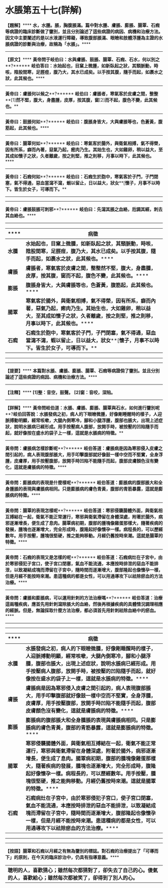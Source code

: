 # 水脹第五十七(詳解)




**【題解】******
**水，水腫。脹，胸腹脹滿。篇中對水腫、膚脹、膨脹、腸覃、石瘕等病證的臨床診斷做了鑒別，並且分別論述了這些病證的病因、病機和治療方法。因文中主要闡述的是以水液運行障礙，導致腹部脹滿、眼瞼和肢體浮腫為主證的水脹病證的診斷與治療，故稱為「水脹」。******
****
**【原文】******
**黃帝問于岐伯曰：水與膚脹、鼓脹、腸覃、石瘕、石水，何以別之****?******
**岐伯答曰：水始起也，目窠上微腫，如新臥起之狀，其頸脈動，時咳，陰股間寒，足脛痘，腹乃大，其水已成矣。以手按其腹，隨手而起，如裹水之狀，此其候也。******
****
**黃帝曰：膚脹何以候之****?******
**岐伯曰：膚脹者，寒氣客於皮膚之間，整整****[1]****然不堅，腹大，身盡腫，皮厚，按其腹，窗****[2]****而不起，腹色不變，此其候也。******
****
**黃帝曰：鼓脹何如****?******
**岐伯曰：腹脹身皆大，大與膚脹等也，色蒼黃，腹筋起，此其候也。******
****
**黃帝曰：腸覃何如****?******
**岐伯曰：寒氣客於腸外，與衛氣相搏，氣不得榮，因有所系，癖而內著，惡氣乃起，瘛肉乃生。其始生也，大如雞卵，稍以益大，至其成如懷子之狀，久者離歲，按之則堅，推之則移，月事以時下，此其候也。******
****
**黃帝曰：石瘕何如****?******
**岐伯曰：石瘕生於胞中，寒氣客於子門，子門閉塞，氣不得通，惡血當瀉不瀉，蝦以留止，日以益大，狀女****[****懷子，月事不以時下。皆生於女子，可導而下。******
****


****
**黃帝曰：膚脹鼓脹可刺邪****?******
**岐伯曰：先瀉其脹之血絡，卮調其經，刺去其血絡也。******
****
|****|**病徵**|
|---|---|
|**水腫**|**水始起也，目窠上微腫，如新臥起之狀，其頸脈動，時咳，陰股間寒，足脛痘，腹乃大，其水已成矣。以手按其腹，隨手而起，如裹水之狀，此其候也。******|
|**膚脹**|**膚脹者，寒氣客於皮膚之間，整整然不堅，腹大，身盡腫，皮厚，按其腹，窗而不起，腹色不變，此其候也。******|
|**膨脹**|**腹脹身皆大，大與膚脹等也，色蒼黃，腹筋起，此其候也。******|
|**腸覃**|**寒氣客於腸外，與衛氣相搏，氣不得榮，因有所系，癖而內著，惡氣乃起，瘛肉乃生。其始生也，大如雞卵，稍以益大，至其成如懷子之狀，久者離歲，按之則堅，推之則移，月事以時下，此其候也。******|
|**石瘕**|**石瘕生於胞中，寒氣客於子門，子門閉塞，氣不得通，惡血當瀉不瀉，蝦以留止，日以益大，狀女****[****懷子，月事不以時下。皆生於女子，可導而下。******|


****
****
**【提要】******
**本篇對水脹、膚脹、膨脹、腸覃、石瘕等病證倘了鑒別。並且分別論述了這些病證的病因、病機和治療方法。******
****
**【注釋】******
**[1]****整：音空，鼓聲。******
**[2]****窗：音咬，深陷。******
****
**【詳解】******
**黃帝問岐伯道：水脹、膚脹、膨脹、腸覃與石水，如何進行鑒別呢****?****岐伯回答說：水脹發病之初，病人的下眼瞼微腫，好像剛睡醒時的樣子，人迎脈搏動明顯，經常咳嗽，大腿內側寒冷，腳和小腿浮腫，腹部也脹大，出現上述症狀，說明水脹病已經形成。用手按壓病人腹部，放開手時，被按壓的凹陷隨手而起，就好像按在盛水的袋子上一樣，這就是水脹病的特徵。******
****
**黃帝問：膚脹病怎樣診斷呢****?******
**岐伯答道：膚脹病是因為寒邪侵入皮膚之間引起的，病人表現腹部脹大，用手叩擊腹部就好像鼓一樣中空而不堅實，全身浮腫，皮膚厚，用手按壓腹部，放開手時凹陷不能隨手而起，腹部皮膚顏色沒有變化，這就是膚脹病的特徵。******
****
**黃帝問：膨脹病的表現是什麼樣呢****?******
**岐伯答道：膨脹病的腹部脹大和全身腫脹的表現與膚脹病相同。只是膨脹病的膚色青黃，腹部的青筋暴露，這就是膨脹病的特徵。******
****
**黃帝問：腸覃的表現怎樣呢****?******
**岐伯答道：寒邪侵襲腸體外面，與衛氣相互搏結在一起，衛氣不能正常運行，寒邪與衛氣滯留在身體深處，附著於腸外，病邪逐漸增長，便生成了息肉。腸覃病初期，腹部的腫塊像雞蛋那樣大，隨著疾病的發展，腫塊也逐漸增大，完全形成時，腹隆起好像懷孕一樣。病程長的，可以歷經數年。用手按壓，腫塊很堅硬，推之能夠移動。月經仍舊按時來潮。這就是腸覃的特徵。******
****
**黃帝問：石瘕的表現又是怎樣的呢****?******
**岐伯答道：石瘕病灶在子宮中，由於寒邪侵犯子宮口，使子宮口閉塞，氣血不能流通，本應按時排泄的惡血不能排泄，以致凝結成塊而滯留在子宮中，隨時間而逐漸增大，腹部隆起也像懷孕一樣，但是月經不能按時來潮。患這種病的都是女性，可以用通導攻下以祛除瘀血的方法治療。******
****
**黃帝問：膚脹和膨脹病，可以運用針刺的方法治療嗎****?******
**岐伯答道：治療這兩種疾病，應首先用針刺瀉除脹大的血絡，然後再根據疾病的具體情況調理相應的經脈。但是，無論採取什麼方法治療，都必須首先用針刺祛除血絡中的瘀血。******
****


****
|****|**病徵**|
|---|---|
|**水腫**|**水脹發病之初，病人的下眼瞼微腫，好像剛睡醒時的樣子，人迎脈搏動明顯，經常咳嗽，大腿內側寒冷，腳和小腿浮腫，腹部也脹大，出現上述症狀，說明水脹病已經形成。用手按壓病人腹部，放開手時，被按壓的凹陷隨手而起，就好像按在盛水的袋子上一樣，這就是水脹病的特徵。******|
|**膚脹**|**膚脹病是因為寒邪侵入皮膚之間引起的，病人表現腹部脹大，用手叩擊腹部就好像鼓一樣中空而不堅實，全身浮腫，皮膚厚，用手按壓腹部，放開手時凹陷不能隨手而起，腹部皮膚顏色沒有變化，這就是膚脹病的特徵。******|
|**膨脹**|**膨脹病的腹部脹大和全身腫脹的表現與膚脹病相同。只是膨脹病的膚色青黃，腹部的青筋暴露，這就是膨脹病的特徵。******|
|**腸覃**|**寒邪侵襲腸體外面，與衛氣相互搏結在一起，衛氣不能正常運行，寒邪與衛氣滯留在身體深處，附著於腸外，病邪逐漸增長，便生成了息肉。腸覃病初期，腹部的腫塊像雞蛋那樣大，隨著疾病的發展，腫塊也逐漸增大，完全形成時，腹隆起好像懷孕一樣。病程長的，可以歷經數年。用手按壓，腫塊很堅硬，推之能夠移動。月經仍舊按時來潮。這就是腸覃的特徵。******|
|**石瘕**|**石瘕病灶在子宮中，由於寒邪侵犯子宮口，使子宮口閉塞，氣血不能流通，本應按時排泄的惡血不能排泄，以致凝結成塊而滯留在子宮中，隨時間而逐漸增大，腹部隆起也像懷孕一樣，但是月經不能按時來潮。患這種病的都是女性，可以用通導攻下以祛除瘀血的方法治療。******|


****
****
**【按語】腸覃和石瘕以月經之有無為鑒別的標誌。對石瘕的治療提出了「可導而下」的原則，在今天的臨床診治中，仍具有指導意義。******


||
|---|
|**聰明的人，喜歡猜心；雖然每次都猜對了，卻失去了自己的心。傻氣的人，喜歡給心；雖然每次都被笑了，卻得到了別人的心。**|


